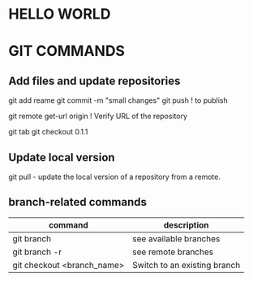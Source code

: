 # HELLO WORLD 

# GIT COMMANDS
## Add files and update repositories
git add reame
git commit -m "small changes"
git push                      ! to publish

git remote get-url origin     ! Verify URL of the repository

git tab
git checkout 0.1.1

## Update local version 
git pull - update the local version of a repository from a remote. 

## branch-related commands
|command | description|
|---|---|
git branch     | see available branches 
git branch -r  | see remote branches
git checkout <branch_name> | Switch to an existing branch 

